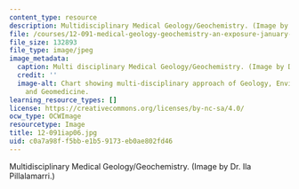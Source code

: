 ```yaml
---
content_type: resource
description: Multidisciplinary Medical Geology/Geochemistry. (Image by Dr. Ila Pillalamarri.)
file: /courses/12-091-medical-geology-geochemistry-an-exposure-january-iap-2006/c0a7a98ff5bbe1b59173eb0ae802fd46_12-091iap06.jpg
file_size: 132893
file_type: image/jpeg
image_metadata:
  caption: Multi disciplinary Medical Geology/Geochemistry. (Image by Dr. Ila Pillalamarri.)
  credit: ''
  image-alt: Chart showing multi-disciplinary approach of Geology, Environmental Geochemistry
    and Geomedicine.
learning_resource_types: []
license: https://creativecommons.org/licenses/by-nc-sa/4.0/
ocw_type: OCWImage
resourcetype: Image
title: 12-091iap06.jpg
uid: c0a7a98f-f5bb-e1b5-9173-eb0ae802fd46
---
```

Multidisciplinary Medical Geology/Geochemistry. (Image by Dr. Ila Pillalamarri.)